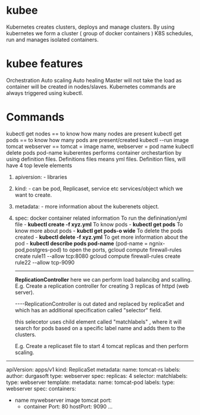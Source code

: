 # kubee
Kubernetes creates clusters, deploys and manage clusters.
By using kubernetes we form a cluster ( group of docker containers )
K8S schedules, run and manages isolated containers.
# kubee features
Orchestration
Auto scaling
Auto healing
Master will not take the load as container will be created in nodes/slaves.
Kubernetes commands are always triggered using kubectl.
# Commands
kubectl get nodes == to know how many nodes are present
kubectl get pods == to know how many pods are present/created
kubectl --run image tomcat webserver == tomcat = image name, webserver = pod name
kubectl delete pods pod-name
kuberentes performs container orchestartion by using definition files. Definitions files means yml files.
Definition files, will have 4 top levele elements
1. apiversion: - libraries
2. kind: - can be pod, Replicaset, service etc services/object which we want to create.
3. metadata: - more information about the kuberenets object.
4. spec: docker container related information
To run the definination/yml file - **kubectl create -f xyz.yml**
To know pods - **kubectl get pods**
To know more about pods - **kubctl get pods-o wide**
To delete the pods created - **kubectl delete -f xyz.yml**
To get more information about the pod - **kubectl describe pods pod-name** (pod-name = ngnix-pod,postgres-pod)
to open the ports, gcloud compute firewall-rules create rule11 --allow tcp:8080
                   gcloud compute firewall-rules create rule22 --allow tcp-9090

   ------------------------
   **ReplicationController**
   here we can perform load balancibg and scalling.
   E.g.
   Create a replication controller for creating 3 replicas of httpd (web server).
   
   ----ReplicationController is out dated and replaced by replicaSet and which has an additional specification called "selector" field.

   this selecetor uses child element called "matchlabels" , where it will search for pods based on a specific label name and adds them to the clusters.

   E.g. Create a replicaset file to start 4 tomcat replicas and then perform scaling.
---
apiVersion: apps/v1
kind: ReplicaSet
metadata:
 name: tomcat-rs
 labels:
  author: durgasoft
  type: webserver
spec: 
 replicas: 4
 selector:
  matchlabels: 
   type: webserver
 template:
  metadata:
   name: tomcat-pod
   labels:
    type: webserver
  spec:
  containers:
   - name mywebserver
     image tomcat
     port:
      - container Port: 80
        hostPort: 9090
...   
   
